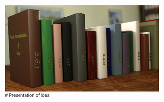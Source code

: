 ![](../../src/chapter_02/presentation_of_idea/bookgen_version_number1_by_gappyfacets-da0nme0.jpg)# Presentation of Idea

